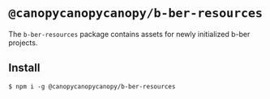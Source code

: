 # `@canopycanopycanopy/b-ber-resources`

The `b-ber-resources` package contains assets for newly initialized b-ber projects.

## Install

```
$ npm i -g @canopycanopycanopy/b-ber-resources
```
